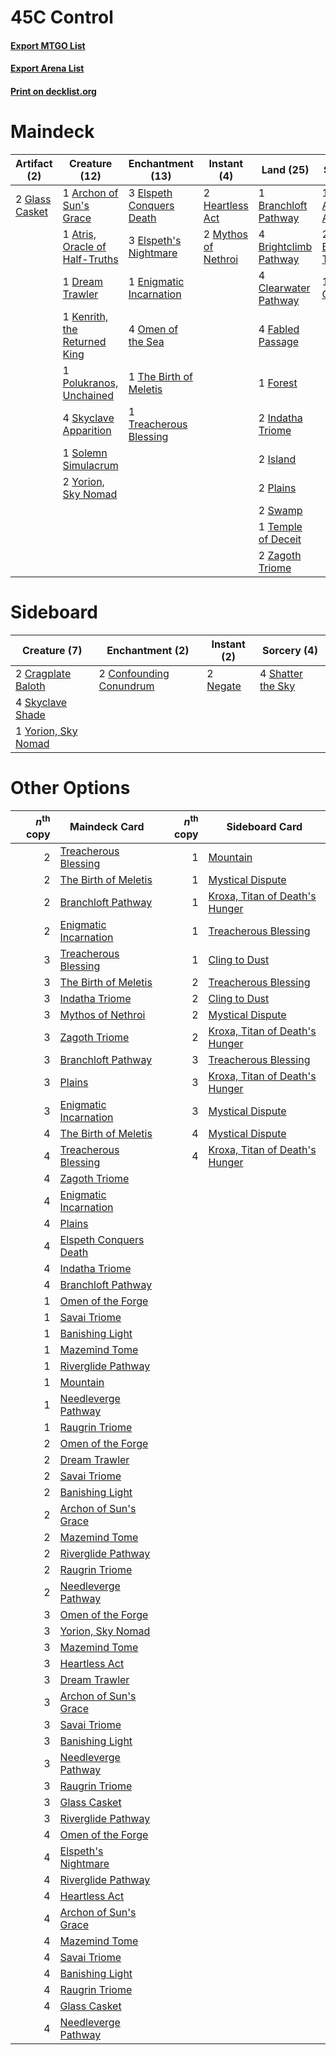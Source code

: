 # 45C Control

#### [Export MTGO List](../collection/45C%20Control/45C%20Control.txt)
#### [Export Arena List](../collection/45C%20Control/45C%20Control_arena.txt)
#### [Print on decklist.org](http://decklist.org/?deckmain=1%09Agadeem's%20Awakening%0A1%09Archon%20of%20Sun's%20Grace%0A1%09Atris,%20Oracle%20of%20Half-Truths%0A2%09Bloodchief's%20Thirst%0A1%09Branchloft%20Pathway%0A4%09Brightclimb%20Pathway%0A4%09Clearwater%20Pathway%0A1%09Dream%20Trawler%0A3%09Elspeth%20Conquers%20Death%0A3%09Elspeth's%20Nightmare%0A1%09Emeria's%20Call%0A1%09Enigmatic%20Incarnation%0A4%09Fabled%20Passage%0A1%09Forest%0A2%09Glass%20Casket%0A2%09Heartless%20Act%0A2%09Indatha%20Triome%0A2%09Island%0A1%09Kenrith,%20the%20Returned%20King%0A2%09Mythos%20of%20Nethroi%0A4%09Omen%20of%20the%20Sea%0A2%09Plains%0A1%09Polukranos,%20Unchained%0A4%09Skyclave%20Apparition%0A1%09Solemn%20Simulacrum%0A2%09Swamp%0A1%09Temple%20of%20Deceit%0A1%09The%20Birth%20of%20Meletis%0A1%09Treacherous%20Blessing%0A2%09Yorion,%20Sky%20Nomad%0A2%09Zagoth%20Triome&deckside=2%09Confounding%20Conundrum%0A2%09Cragplate%20Baloth%0A2%09Negate%0A4%09Shatter%20the%20Sky%0A4%09Skyclave%20Shade%0A1%09Yorion,%20Sky%20Nomad)
# Maindeck

|                                      Artifact (2)                                       |                                              Creature (12)                                              |                                         Enchantment (13)                                          |                                         Instant (4)                                          |                                           Land (25)                                            |                                          Sorcery (4)                                           |
|-----------------------------------------------------------------------------------------|---------------------------------------------------------------------------------------------------------|---------------------------------------------------------------------------------------------------|----------------------------------------------------------------------------------------------|------------------------------------------------------------------------------------------------|------------------------------------------------------------------------------------------------|
|2 [Glass Casket](http://gatherer.wizards.com/Pages/Card/Details.aspx?multiverseid=472977)|1 [Archon of Sun's Grace](http://gatherer.wizards.com/Pages/Card/Details.aspx?multiverseid=476254)       |3 [Elspeth Conquers Death](http://gatherer.wizards.com/Pages/Card/Details.aspx?multiverseid=476264)|2 [Heartless Act](http://gatherer.wizards.com/Pages/Card/Details.aspx?multiverseid=479611)    |1 [Branchloft Pathway](http://gatherer.wizards.com/Pages/Card/Details.aspx?multiverseid=491909) |1 [Agadeem's Awakening](http://gatherer.wizards.com/Pages/Card/Details.aspx?multiverseid=491723)|
|                                                                                         |1 [Atris, Oracle of Half-Truths](http://gatherer.wizards.com/Pages/Card/Details.aspx?multiverseid=476460)|3 [Elspeth's Nightmare](http://gatherer.wizards.com/Pages/Card/Details.aspx?multiverseid=476342)   |2 [Mythos of Nethroi](http://gatherer.wizards.com/Pages/Card/Details.aspx?multiverseid=479617)|4 [Brightclimb Pathway](http://gatherer.wizards.com/Pages/Card/Details.aspx?multiverseid=491911)|2 [Bloodchief's Thirst](http://gatherer.wizards.com/Pages/Card/Details.aspx?multiverseid=491729)|
|                                                                                         |1 [Dream Trawler](http://gatherer.wizards.com/Pages/Card/Details.aspx?multiverseid=476465)               |1 [Enigmatic Incarnation](http://gatherer.wizards.com/Pages/Card/Details.aspx?multiverseid=476466) |                                                                                              |4 [Clearwater Pathway](http://gatherer.wizards.com/Pages/Card/Details.aspx?multiverseid=491913) |1 [Emeria's Call](http://gatherer.wizards.com/Pages/Card/Details.aspx?multiverseid=491633)      |
|                                                                                         |1 [Kenrith, the Returned King](http://gatherer.wizards.com/Pages/Card/Details.aspx?multiverseid=476052)  |4 [Omen of the Sea](http://gatherer.wizards.com/Pages/Card/Details.aspx?multiverseid=476309)       |                                                                                              |4 [Fabled Passage](http://gatherer.wizards.com/Pages/Card/Details.aspx?multiverseid=473206)     |                                                                                                |
|                                                                                         |1 [Polukranos, Unchained](http://gatherer.wizards.com/Pages/Card/Details.aspx?multiverseid=476475)       |1 [The Birth of Meletis](http://gatherer.wizards.com/Pages/Card/Details.aspx?multiverseid=476256)  |                                                                                              |1 [Forest](http://gatherer.wizards.com/Pages/Card/Details.aspx?multiverseid=439860)             |                                                                                                |
|                                                                                         |4 [Skyclave Apparition](http://gatherer.wizards.com/Pages/Card/Details.aspx?multiverseid=495603)         |1 [Treacherous Blessing](http://gatherer.wizards.com/Pages/Card/Details.aspx?multiverseid=476368)  |                                                                                              |2 [Indatha Triome](http://gatherer.wizards.com/Pages/Card/Details.aspx?multiverseid=479768)     |                                                                                                |
|                                                                                         |1 [Solemn Simulacrum](http://gatherer.wizards.com/Pages/Card/Details.aspx?multiverseid=389682)           |                                                                                                   |                                                                                              |2 [Island](http://gatherer.wizards.com/Pages/Card/Details.aspx?multiverseid=439857)             |                                                                                                |
|                                                                                         |2 [Yorion, Sky Nomad](http://gatherer.wizards.com/Pages/Card/Details.aspx?multiverseid=479752)           |                                                                                                   |                                                                                              |2 [Plains](http://gatherer.wizards.com/Pages/Card/Details.aspx?multiverseid=439856)             |                                                                                                |
|                                                                                         |                                                                                                         |                                                                                                   |                                                                                              |2 [Swamp](http://gatherer.wizards.com/Pages/Card/Details.aspx?multiverseid=439858)              |                                                                                                |
|                                                                                         |                                                                                                         |                                                                                                   |                                                                                              |1 [Temple of Deceit](http://gatherer.wizards.com/Pages/Card/Details.aspx?multiverseid=373734)   |                                                                                                |
|                                                                                         |                                                                                                         |                                                                                                   |                                                                                              |2 [Zagoth Triome](http://gatherer.wizards.com/Pages/Card/Details.aspx?multiverseid=479779)      |                                                                                                |


# Sideboard

|                                         Creature (7)                                         |                                         Enchantment (2)                                          |                                    Instant (2)                                    |                                        Sorcery (4)                                         |
|----------------------------------------------------------------------------------------------|--------------------------------------------------------------------------------------------------|-----------------------------------------------------------------------------------|--------------------------------------------------------------------------------------------|
|2 [Cragplate Baloth](http://gatherer.wizards.com/Pages/Card/Details.aspx?multiverseid=491829) |2 [Confounding Conundrum](http://gatherer.wizards.com/Pages/Card/Details.aspx?multiverseid=495607)|2 [Negate](http://gatherer.wizards.com/Pages/Card/Details.aspx?multiverseid=423707)|4 [Shatter the Sky](http://gatherer.wizards.com/Pages/Card/Details.aspx?multiverseid=476288)|
|4 [Skyclave Shade](http://gatherer.wizards.com/Pages/Card/Details.aspx?multiverseid=491763)   |                                                                                                  |                                                                                   |                                                                                            |
|1 [Yorion, Sky Nomad](http://gatherer.wizards.com/Pages/Card/Details.aspx?multiverseid=479752)|                                                                                                  |                                                                                   |                                                                                            |


# Other Options

|*n*<sup>th</sup> copy|                                          Maindeck Card                                          |*n*<sup>th</sup> copy|                                             Sideboard Card                                              |
|--------------------:|-------------------------------------------------------------------------------------------------|--------------------:|---------------------------------------------------------------------------------------------------------|
|                    2|[Treacherous Blessing](http://gatherer.wizards.com/Pages/Card/Details.aspx?multiverseid=476368)  |                    1|[Mountain](http://gatherer.wizards.com/Pages/Card/Details.aspx?multiverseid=439859)                      |
|                    2|[The Birth of Meletis](http://gatherer.wizards.com/Pages/Card/Details.aspx?multiverseid=476256)  |                    1|[Mystical Dispute](http://gatherer.wizards.com/Pages/Card/Details.aspx?multiverseid=473020)              |
|                    2|[Branchloft Pathway](http://gatherer.wizards.com/Pages/Card/Details.aspx?multiverseid=491909)    |                    1|[Kroxa, Titan of Death's Hunger](http://gatherer.wizards.com/Pages/Card/Details.aspx?multiverseid=476472)|
|                    2|[Enigmatic Incarnation](http://gatherer.wizards.com/Pages/Card/Details.aspx?multiverseid=476466) |                    1|[Treacherous Blessing](http://gatherer.wizards.com/Pages/Card/Details.aspx?multiverseid=476368)          |
|                    3|[Treacherous Blessing](http://gatherer.wizards.com/Pages/Card/Details.aspx?multiverseid=476368)  |                    1|[Cling to Dust](http://gatherer.wizards.com/Pages/Card/Details.aspx?multiverseid=476338)                 |
|                    3|[The Birth of Meletis](http://gatherer.wizards.com/Pages/Card/Details.aspx?multiverseid=476256)  |                    2|[Treacherous Blessing](http://gatherer.wizards.com/Pages/Card/Details.aspx?multiverseid=476368)          |
|                    3|[Indatha Triome](http://gatherer.wizards.com/Pages/Card/Details.aspx?multiverseid=479768)        |                    2|[Cling to Dust](http://gatherer.wizards.com/Pages/Card/Details.aspx?multiverseid=476338)                 |
|                    3|[Mythos of Nethroi](http://gatherer.wizards.com/Pages/Card/Details.aspx?multiverseid=479617)     |                    2|[Mystical Dispute](http://gatherer.wizards.com/Pages/Card/Details.aspx?multiverseid=473020)              |
|                    3|[Zagoth Triome](http://gatherer.wizards.com/Pages/Card/Details.aspx?multiverseid=479779)         |                    2|[Kroxa, Titan of Death's Hunger](http://gatherer.wizards.com/Pages/Card/Details.aspx?multiverseid=476472)|
|                    3|[Branchloft Pathway](http://gatherer.wizards.com/Pages/Card/Details.aspx?multiverseid=491909)    |                    3|[Treacherous Blessing](http://gatherer.wizards.com/Pages/Card/Details.aspx?multiverseid=476368)          |
|                    3|[Plains](http://gatherer.wizards.com/Pages/Card/Details.aspx?multiverseid=439856)                |                    3|[Kroxa, Titan of Death's Hunger](http://gatherer.wizards.com/Pages/Card/Details.aspx?multiverseid=476472)|
|                    3|[Enigmatic Incarnation](http://gatherer.wizards.com/Pages/Card/Details.aspx?multiverseid=476466) |                    3|[Mystical Dispute](http://gatherer.wizards.com/Pages/Card/Details.aspx?multiverseid=473020)              |
|                    4|[The Birth of Meletis](http://gatherer.wizards.com/Pages/Card/Details.aspx?multiverseid=476256)  |                    4|[Mystical Dispute](http://gatherer.wizards.com/Pages/Card/Details.aspx?multiverseid=473020)              |
|                    4|[Treacherous Blessing](http://gatherer.wizards.com/Pages/Card/Details.aspx?multiverseid=476368)  |                    4|[Kroxa, Titan of Death's Hunger](http://gatherer.wizards.com/Pages/Card/Details.aspx?multiverseid=476472)|
|                    4|[Zagoth Triome](http://gatherer.wizards.com/Pages/Card/Details.aspx?multiverseid=479779)         |                     |                                                                                                         |
|                    4|[Enigmatic Incarnation](http://gatherer.wizards.com/Pages/Card/Details.aspx?multiverseid=476466) |                     |                                                                                                         |
|                    4|[Plains](http://gatherer.wizards.com/Pages/Card/Details.aspx?multiverseid=439856)                |                     |                                                                                                         |
|                    4|[Elspeth Conquers Death](http://gatherer.wizards.com/Pages/Card/Details.aspx?multiverseid=476264)|                     |                                                                                                         |
|                    4|[Indatha Triome](http://gatherer.wizards.com/Pages/Card/Details.aspx?multiverseid=479768)        |                     |                                                                                                         |
|                    4|[Branchloft Pathway](http://gatherer.wizards.com/Pages/Card/Details.aspx?multiverseid=491909)    |                     |                                                                                                         |
|                    1|[Omen of the Forge](http://gatherer.wizards.com/Pages/Card/Details.aspx?multiverseid=476396)     |                     |                                                                                                         |
|                    1|[Savai Triome](http://gatherer.wizards.com/Pages/Card/Details.aspx?multiverseid=479773)          |                     |                                                                                                         |
|                    1|[Banishing Light](http://gatherer.wizards.com/Pages/Card/Details.aspx?multiverseid=405135)       |                     |                                                                                                         |
|                    1|[Mazemind Tome](http://gatherer.wizards.com/Pages/Card/Details.aspx?multiverseid=485555)         |                     |                                                                                                         |
|                    1|[Riverglide Pathway](http://gatherer.wizards.com/Pages/Card/Details.aspx?multiverseid=491920)    |                     |                                                                                                         |
|                    1|[Mountain](http://gatherer.wizards.com/Pages/Card/Details.aspx?multiverseid=439859)              |                     |                                                                                                         |
|                    1|[Needleverge Pathway](http://gatherer.wizards.com/Pages/Card/Details.aspx?multiverseid=491918)   |                     |                                                                                                         |
|                    1|[Raugrin Triome](http://gatherer.wizards.com/Pages/Card/Details.aspx?multiverseid=479771)        |                     |                                                                                                         |
|                    2|[Omen of the Forge](http://gatherer.wizards.com/Pages/Card/Details.aspx?multiverseid=476396)     |                     |                                                                                                         |
|                    2|[Dream Trawler](http://gatherer.wizards.com/Pages/Card/Details.aspx?multiverseid=476465)         |                     |                                                                                                         |
|                    2|[Savai Triome](http://gatherer.wizards.com/Pages/Card/Details.aspx?multiverseid=479773)          |                     |                                                                                                         |
|                    2|[Banishing Light](http://gatherer.wizards.com/Pages/Card/Details.aspx?multiverseid=405135)       |                     |                                                                                                         |
|                    2|[Archon of Sun's Grace](http://gatherer.wizards.com/Pages/Card/Details.aspx?multiverseid=476254) |                     |                                                                                                         |
|                    2|[Mazemind Tome](http://gatherer.wizards.com/Pages/Card/Details.aspx?multiverseid=485555)         |                     |                                                                                                         |
|                    2|[Riverglide Pathway](http://gatherer.wizards.com/Pages/Card/Details.aspx?multiverseid=491920)    |                     |                                                                                                         |
|                    2|[Raugrin Triome](http://gatherer.wizards.com/Pages/Card/Details.aspx?multiverseid=479771)        |                     |                                                                                                         |
|                    2|[Needleverge Pathway](http://gatherer.wizards.com/Pages/Card/Details.aspx?multiverseid=491918)   |                     |                                                                                                         |
|                    3|[Omen of the Forge](http://gatherer.wizards.com/Pages/Card/Details.aspx?multiverseid=476396)     |                     |                                                                                                         |
|                    3|[Yorion, Sky Nomad](http://gatherer.wizards.com/Pages/Card/Details.aspx?multiverseid=479752)     |                     |                                                                                                         |
|                    3|[Mazemind Tome](http://gatherer.wizards.com/Pages/Card/Details.aspx?multiverseid=485555)         |                     |                                                                                                         |
|                    3|[Heartless Act](http://gatherer.wizards.com/Pages/Card/Details.aspx?multiverseid=479611)         |                     |                                                                                                         |
|                    3|[Dream Trawler](http://gatherer.wizards.com/Pages/Card/Details.aspx?multiverseid=476465)         |                     |                                                                                                         |
|                    3|[Archon of Sun's Grace](http://gatherer.wizards.com/Pages/Card/Details.aspx?multiverseid=476254) |                     |                                                                                                         |
|                    3|[Savai Triome](http://gatherer.wizards.com/Pages/Card/Details.aspx?multiverseid=479773)          |                     |                                                                                                         |
|                    3|[Banishing Light](http://gatherer.wizards.com/Pages/Card/Details.aspx?multiverseid=405135)       |                     |                                                                                                         |
|                    3|[Needleverge Pathway](http://gatherer.wizards.com/Pages/Card/Details.aspx?multiverseid=491918)   |                     |                                                                                                         |
|                    3|[Raugrin Triome](http://gatherer.wizards.com/Pages/Card/Details.aspx?multiverseid=479771)        |                     |                                                                                                         |
|                    3|[Glass Casket](http://gatherer.wizards.com/Pages/Card/Details.aspx?multiverseid=472977)          |                     |                                                                                                         |
|                    3|[Riverglide Pathway](http://gatherer.wizards.com/Pages/Card/Details.aspx?multiverseid=491920)    |                     |                                                                                                         |
|                    4|[Omen of the Forge](http://gatherer.wizards.com/Pages/Card/Details.aspx?multiverseid=476396)     |                     |                                                                                                         |
|                    4|[Elspeth's Nightmare](http://gatherer.wizards.com/Pages/Card/Details.aspx?multiverseid=476342)   |                     |                                                                                                         |
|                    4|[Riverglide Pathway](http://gatherer.wizards.com/Pages/Card/Details.aspx?multiverseid=491920)    |                     |                                                                                                         |
|                    4|[Heartless Act](http://gatherer.wizards.com/Pages/Card/Details.aspx?multiverseid=479611)         |                     |                                                                                                         |
|                    4|[Archon of Sun's Grace](http://gatherer.wizards.com/Pages/Card/Details.aspx?multiverseid=476254) |                     |                                                                                                         |
|                    4|[Mazemind Tome](http://gatherer.wizards.com/Pages/Card/Details.aspx?multiverseid=485555)         |                     |                                                                                                         |
|                    4|[Savai Triome](http://gatherer.wizards.com/Pages/Card/Details.aspx?multiverseid=479773)          |                     |                                                                                                         |
|                    4|[Banishing Light](http://gatherer.wizards.com/Pages/Card/Details.aspx?multiverseid=405135)       |                     |                                                                                                         |
|                    4|[Raugrin Triome](http://gatherer.wizards.com/Pages/Card/Details.aspx?multiverseid=479771)        |                     |                                                                                                         |
|                    4|[Glass Casket](http://gatherer.wizards.com/Pages/Card/Details.aspx?multiverseid=472977)          |                     |                                                                                                         |
|                    4|[Needleverge Pathway](http://gatherer.wizards.com/Pages/Card/Details.aspx?multiverseid=491918)   |                     |                                                                                                         |

